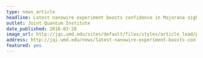 ```yaml
---
type: news_article
headline: Latest nanowire experiment boosts confidence in Majorana sighting
outlet: Joint Quantum Institute
date_published: 2018-03-28
image_url: http://jqi.umd.edu/sites/default/files/styles/article_lead/public/images/das_sarma_majorana_gallery_0.jpg?itok=DfF1jjQS
address: http://jqi.umd.edu/news/latest-nanowire-experiment-boosts-confidence-majorana-sighting
featured: yes
---
```

